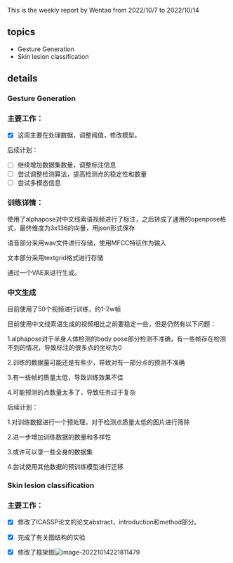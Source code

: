 This is the weekly report by Wentao from 2022/10/7  to  2022/10/14

## topics

- Gesture Generation
- Skin lesion classification

## details



### **Gesture Generation**

### 主要工作：

- [x] 这周主要在处理数据，调整阈值，修改模型。



后续计划：

- [ ] 继续增加数据集数量，调整标注信息
- [ ] 尝试调整检测算法，提高检测点的稳定性和数量
- [ ] 尝试多模态信息

### 训练详情：

使用了alphapose对中文线索语视频进行了标注，之后转成了通用的openpose格式，最终维度为3x136的向量，用json形式保存

语音部分采用wav文件进行存储，使用MFCC特征作为输入

文本部分采用textgrid格式进行存储

通过一个VAE来进行生成。



### 中文生成

目前使用了50个视频进行训练，约1-2w帧

目前使用中文线索语生成的视频相比之前要稳定一些，但是仍然有以下问题：



1.alphapose对于半身人体检测的body pose部分检测不准确，有一些帧存在检测不到的情况，导致标注的很多点的坐标为0

2.训练的数据量可能还是有些少，导致对有一部分点的预测不准确

3.有一些帧的质量太低，导致训练效果不佳

4.可能预测的点数量太多了，导致任务过于复杂



后续计划：

1.对训练数据进行一个预处理，对于检测点质量太低的图片进行筛除

2.进一步增加训练数据的数量和多样性

3.或许可以录一些全身的数据集

4.尝试使用其他数据的预训练模型进行迁移



### Skin lesion classification

### 主要工作：

- [x] 修改了ICASSP论文的论文abstract，introduction和method部分。
- [x] 完成了有关图结构的实验
- [x] 修改了框架图![image-20221014221811479](C:\Users\41885\AppData\Roaming\Typora\typora-user-images\image-20221014221811479.png)


